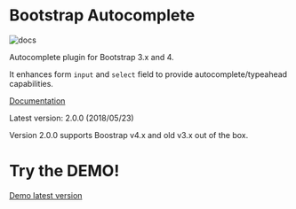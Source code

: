 Bootstrap Autocomplete
======================

![docs](https://readthedocs.org/projects/bootstrap-autocomplete/badge/?version=latest "Latest Docs")

Autocomplete plugin for Bootstrap 3.x and 4.

It enhances form `input` and `select` field to provide autocomplete/typeahead capabilities.

[Documentation](http://bootstrap-autocomplete.rtfd.io/)

Latest version: 2.0.0 (2018/05/23)

Version 2.0.0 supports Boostrap v4.x and old v3.x out of the box.

Try the DEMO!
=============

[Demo latest version](https://rawgit.com/xcash/bootstrap-autocomplete/master/dist/latest/index.html)
